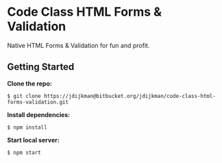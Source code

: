 # Code Class HTML Forms & Validation

Native HTML Forms & Validation for fun and profit.

## Getting Started

__Clone the repo:__

    $ git clone https://jdijkman@bitbucket.org/jdijkman/code-class-html-forms-validation.git

__Install dependencies:__

    $ npm install

__Start local server:__

    $ npm start
